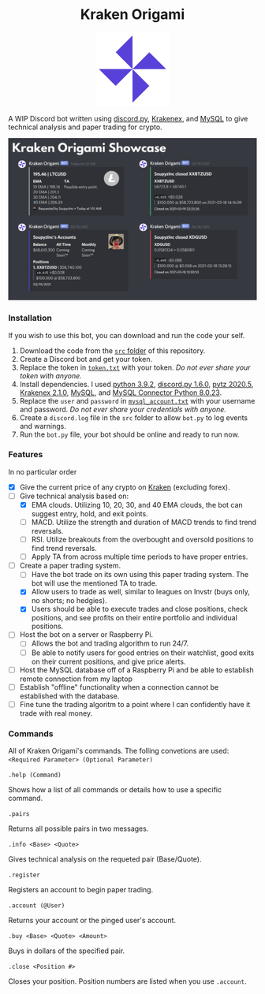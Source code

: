 <h1 align="center" >Kraken Origami</h1>
<p align="center">
  <img width="150" src="https://github.com/SoupyzInc/KrakenOrigami/blob/main/Wiki/K.png" alt="Kraken Origami Logo">
</p>

A WIP Discord bot written using [discord.py](https://github.com/Rapptz/discord.py), [Krakenex](https://github.com/veox/python3-krakenex), and [MySQL](https://dev.mysql.com/downloads/installer/) to give technical analysis and paper trading for crypto.

![A showcase of some of Kraken Origami's commands.](https://github.com/SoupyzInc/KrakenOrigami/blob/main/Wiki/Kraken_Showcase.png)

### Installation 
If you wish to use this bot, you can download and run the code your self.
1. Download the code from the [`src` folder](https://github.com/SoupyzInc/KrakenOrigami/tree/main/src) of this repository.
2. Create a Discord bot and get your token.
3. Replace the token in [`token.txt`](https://github.com/SoupyzInc/KrakenOrigami/blob/main/src/token.txt) with your token. _Do not ever share your token with anyone._
5. Install dependencies. I used [python 3.9.2](https://www.python.org/downloads/), [discord.py 1.6.0](https://github.com/Rapptz/discord.py), [pytz 2020.5](https://pypi.org/project/pytz/), [Krakenex 2.1.0](https://github.com/veox/python3-krakenex), [MySQL](https://dev.mysql.com/downloads/installer/), and [MySQL Connector Python 8.0.23](https://dev.mysql.com/downloads/connector/python/).
6. Replace the `user` and `password` in [`mysql_account.txt`](https://github.com/SoupyzInc/KrakenOrigami/blob/main/src/sql_account.txt) with your username and password. _Do not ever share your credentials with anyone._
7. Create a `discord.log` file in the `src` folder to allow `bot.py` to log events and warnings.
8. Run the `bot.py` file, your bot should be online and ready to run now.

### Features
In no particular order
- [x] Give the current price of any crypto on [Kraken](https://api.kraken.com/0/public/AssetPairs) (excluding forex).
- [ ] Give technical analysis based on:
  - [x] EMA clouds. Utilizing 10, 20, 30, and 40 EMA clouds, the bot can suggest entry, hold, and exit points.
  - [ ] MACD. Utilize the strength and duration of MACD trends to find trend reversals.
  - [ ] RSI. Utilize breakouts from the overbought and oversold positions to find trend reversals.
  - [ ] Apply TA from across multiple time periods to have proper entries.
- [ ] Create a paper trading system.
  - [ ] Have the bot trade on its own using this paper trading system. The bot will use the mentioned TA to trade.
  - [x] Allow users to trade as well, similar to leagues on Invstr (buys only, no shorts; no hedgies).
  - [x] Users should be able to execute trades and close positions, check positions, and see profits on their entire portfolio and individual positions.
- [ ] Host the bot on a server or Raspberry Pi.
  - [ ] Allows the bot and trading algorithm to run 24/7.
  - [ ] Be able to notify users for good entries on their watchlist, good exits on their current positions, and give price alerts.
- [ ] Host the MySQL database off of a Raspberry Pi and be able to establish remote connection from my laptop
- [ ] Establish "offline" functionality when a connection cannot be established with the database.
- [ ] Fine tune the trading algoritm to a point where I can confidently have it trade with real money.

### Commands
All of Kraken Origami's commands. The folling convetions are used: `<Required Parameter> (Optional Parameter)`

`.help (Command)`

Shows how a list of all commands or details how to use a specific command.

`.pairs`

Returns all possible pairs in two messages.

`.info <Base> <Quote>`

Gives technical analysis on the requeted pair (Base/Quote).

`.register`

Registers an account to begin paper trading.

`.account (@User)`

Returns your account or the pinged user's account.

`.buy <Base> <Quote> <Amount>`

Buys <Amount> in dollars of the specified pair.
  
`.close <Position #>`

Closes your position. Position numbers are listed when you use `.account`.
